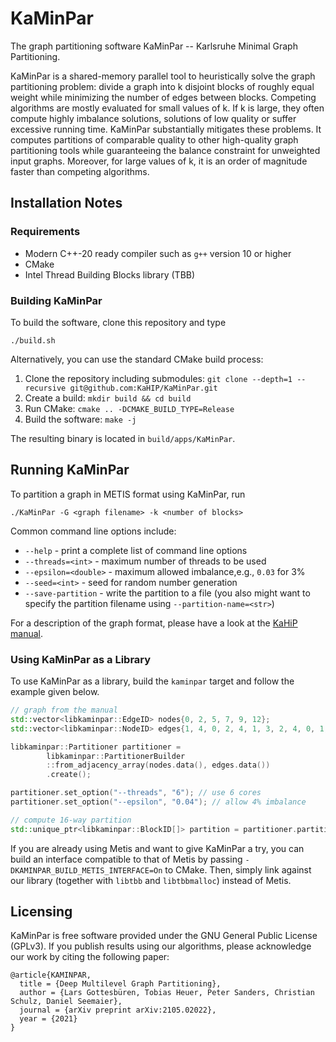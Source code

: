 # KaMinPar

The graph partitioning software KaMinPar -- Karlsruhe Minimal Graph Partitioning. 

KaMinPar is a shared-memory parallel tool to heuristically solve the graph partitioning problem: divide a graph into k disjoint blocks of roughly equal weight while
minimizing the number of edges between blocks.
Competing algorithms are mostly evaluated for small values of k. If k is large, they often compute highly imbalance solutions, solutions of low quality or suffer excessive running time.
KaMinPar substantially mitigates these problems.
It computes partitions of comparable quality to other high-quality graph partitioning tools while guaranteeing the balance constraint for unweighted input graphs.
Moreover, for large values of k, it is an order of magnitude faster than competing algorithms.

## Installation Notes

### Requirements

* Modern C++-20 ready compiler such as `g++` version 10 or higher
* CMake 
* Intel Thread Building Blocks library (TBB)

### Building KaMinPar

To build the software, clone this repository and type
```shell
./build.sh
```

Alternatively, you can use the standard CMake build process:

1. Clone the repository including submodules: `git clone --depth=1 --recursive git@github.com:KaHIP/KaMinPar.git`
2. Create a build: `mkdir build && cd build`
3. Run CMake: `cmake .. -DCMAKE_BUILD_TYPE=Release`
4. Build the software: `make -j`

The resulting binary is located in `build/apps/KaMinPar`.

## Running KaMinPar

To partition a graph in METIS format using KaMinPar, run

```shell
./KaMinPar -G <graph filename> -k <number of blocks> 
```

Common command line options include:

* `--help` - print a complete list of command line options
* `--threads=<int>` - maximum number of threads to be used
* `--epsilon=<double>` - maximum allowed imbalance,e.g., `0.03` for 3%
* `--seed=<int>` - seed for random number generation
* `--save-partition` - write the partition to a file 
  (you also might want to specify the partition filename using `--partition-name=<str>`) 

For a description of the graph format, please have a look at the [KaHiP manual](https://github.com/KaHIP/KaHIP/raw/master/manual/kahip.pdf).

### Using KaMinPar as a Library

To use KaMinPar as a library, build the `kaminpar` target and follow the example given below.

```c++
// graph from the manual 
std::vector<libkaminpar::EdgeID> nodes{0, 2, 5, 7, 9, 12};
std::vector<libkaminpar::NodeID> edges{1, 4, 0, 2, 4, 1, 3, 2, 4, 0, 1, 3};

libkaminpar::Partitioner partitioner = 
        libkaminpar::PartitionerBuilder
        ::from_adjacency_array(nodes.data(), edges.data())
        .create();

partitioner.set_option("--threads", "6"); // use 6 cores
partitioner.set_option("--epsilon", "0.04"); // allow 4% imbalance

// compute 16-way partition
std::unique_ptr<libkaminpar::BlockID[]> partition = partitioner.partition(16); 
```

If you are already using Metis and want to give KaMinPar a try, you can build an interface compatible to that of Metis 
by passing `-DKAMINPAR_BUILD_METIS_INTERFACE=On` to CMake. 
Then, simply link against our library (together with `libtbb` and `libtbbmalloc`) instead of Metis.

## Licensing

KaMinPar is free software provided under the GNU General Public License (GPLv3).
If you publish results using our algorithms, please acknowledge our work by citing the following paper:

```
@article{KAMINPAR,
  title = {Deep Multilevel Graph Partitioning},
  author = {Lars Gottesbüren, Tobias Heuer, Peter Sanders, Christian Schulz, Daniel Seemaier},
  journal = {arXiv preprint arXiv:2105.02022},
  year = {2021}
}  
```


